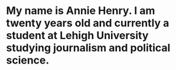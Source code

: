 # My name is Annie Henry. I am twenty years old and currently a student at Lehigh University studying journalism and political science.
